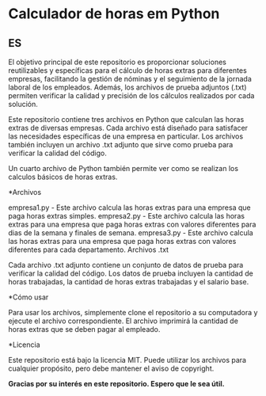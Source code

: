 # Calculador de horas em Python

## ES 
El objetivo principal de este repositorio es proporcionar soluciones reutilizables y específicas para el cálculo de horas extras para diferentes empresas, facilitando la gestión de nóminas y el seguimiento de la jornada laboral de los empleados. Además, los archivos de prueba adjuntos (.txt) permiten verificar la calidad y precisión de los cálculos realizados por cada solución.

Este repositorio contiene tres archivos en Python que calculan las horas extras de diversas empresas. Cada archivo está diseñado para satisfacer las necesidades específicas de una empresa en particular. Los archivos también incluyen un archivo .txt adjunto que sirve como prueba para verificar la calidad del código.

Un cuarto archivo de Python también permite ver como se realizan los calculos básicos de horas extras. 

*Archivos

empresa1.py - Este archivo calcula las horas extras para una empresa que paga horas extras simples.
empresa2.py - Este archivo calcula las horas extras para una empresa que paga horas extras con valores diferentes para dias de la semana y finales de semana.
empresa3.py - Este archivo calcula las horas extras para una empresa que paga horas extras con valores diferentes para cada departamento.
Archivos .txt

Cada archivo .txt adjunto contiene un conjunto de datos de prueba para verificar la calidad del código. Los datos de prueba incluyen la cantidad de horas trabajadas, la cantidad de horas extras trabajadas y el salario base.

*Cómo usar

Para usar los archivos, simplemente clone el repositorio a su computadora y ejecute el archivo correspondiente. El archivo imprimirá la cantidad de horas extras que se deben pagar al empleado.

*Licencia

Este repositorio está bajo la licencia MIT. Puede utilizar los archivos para cualquier propósito, pero debe mantener el aviso de copyright.

**Gracias por su interés en este repositorio. Espero que le sea útil.**

